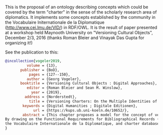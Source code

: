 This is the proposal of an ontology describing concepts which could be covered by the term "charter" in the sense of the scholarly research area of diplomatics. It implements some concepts established by the community in the Vocabulaire Initernationale de la Diplomatique (http://www.cei.lmu.de/VID/) in RDF/OWL.
It is the result of paper presented at a workshop held Maynooth University on "Versioning Cultural Objects", December 2/3, 2016 (thanks Roman Bleier and Vinayak Das Gupta for organizing it!)

See the publication to this:
```Bibtex
@incollection{vogeler2019,
          volume = {13},
       publisher = {BoD},
           pages = {127--150},
          author = {Georg Vogeler},
       booktitle = {Versioning Cultural Objects : Digital Approaches},
          editor = {Roman Bleier and Sean M. Winslow},
            year = {2019},
         address = {Norderstedt},
           title = {Versioning Charters: On the Multiple Identities of Historical Legal Documents and their Digital Representation},
        keywords = {Digital Humanities ; Digitale Editionen},
             url = {https://kups.ub.uni-koeln.de/10652/},
        abstract = {This chapter proposes a model for the concept of versions and how it can be applied in the scholarly discipline of diplomatics, the study of historical legal documents. It describes the various concepts and physical things the discipline of diplomatics connects with the term charter, as well as the practice of people working with them. The chapter also connects the history of preparing, engrossing and copying charters, with the archival and scholarly practices of describing, editing, or photographing, including transforming charters into digital representations.
By drawing on the Functional Requirements for Bibliographical Records (FRBR),
the Vocabulaire Internationale de la Diplomatique, and charter databases such as monasterium.net and The Making of Charlemagne?s Europe, the author argues that a model for versions of charters should not start with a definition of charter, but rather with the network of relationships which can be considered instantiations of versioning. W3C Resource Description Framework (RDF) representations of the data fragments used to represent a charter{--}for example images, descriptions, texts, legal actions, archival and other identifiers{--}allow a giant graph of charter versions to be created and help to use and approach the rich set of charter databases as integrated resource.}
}
```

